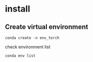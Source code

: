 # install

## Create virtual environment
```
conda create -n env_torch
```
check environment list
```
conda env list
```
